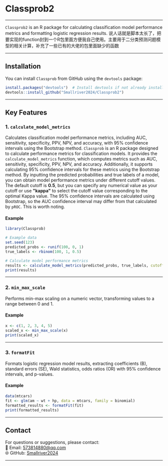 # Classprob2

---

`Classprob2` is an R package for calculating classification model performance metrics and formatting logistic regression results. 说人话就是脚本太长了，把要实现的function封到一个R包里面方便我自己使用。主要用于二分类预测问题模型的相关计算，补充了一些已有的大佬的包里面缺少的函数

---

## Installation

You can install `Classprob` from GitHub using the `devtools` package:

```R
install.packages("devtools")  # Install devtools if not already installed
devtools::install_github("Smallriver2024/Classprob2")
```

---

## Key Features

### 1. **`calculate_model_metrics`**
Calculates classification model performance metrics, including AUC, sensitivity, specificity, PPV, NPV, and accuracy, with 95% confidence intervals using the Bootstrap method. `Classprob` is an R package designed to calculate performance metrics for classification models. It provides the `calculate_model_metrics` function, which computes metrics such as AUC, sensitivity, specificity, PPV, NPV, and accuracy. Additionally, it supports calculating 95% confidence intervals for these metrics using the Bootstrap method. By inputting the predicted probabilities and true labels of a model, you can obtain model performance metrics under different cutoff values. The default cutoff is **0.5**, but you can specify any numerical value as your cutoff or use **"kappa"** to select the cutoff value corresponding to the optimal Kappa value. The 95% confidence intervals are calculated using Bootstrap, so the AUC confidence interval may differ from that calculated by `pROC`. This is worth noting.
#### Example
```R
library(Classprob)

# Example data
set.seed(123)
predicted_probs <- runif(100, 0, 1)
true_labels <- rbinom(100, 1, 0.5)

# Calculate model performance metrics
results <- calculate_model_metrics(predicted_probs, true_labels, cutoff = "kappa")
print(results)
```

---

### 2. **`min_max_scale`**
Performs min-max scaling on a numeric vector, transforming values to a range between 0 and 1.

#### Example
```R
x <- c(1, 2, 3, 4, 5)
scaled_x <- min_max_scale(x)
print(scaled_x)
```

---

### 3. **`formatFit`**
Formats logistic regression model results, extracting coefficients (B), standard errors (SE), Wald statistics, odds ratios (OR) with 95% confidence intervals, and p-values.

#### Example
```R
data(mtcars)
fit <- glm(am ~ wt + hp, data = mtcars, family = binomial)
formatted_results <- formatFit(fit)
print(formatted_results)
```


---

## Contact

For questions or suggestions, please contact:  
📧 Email: [573814880@qq.com](mailto:573814880@qq.com)  
🌐 GitHub: [Smallriver2024](https://github.com/Smallriver2024)

---
